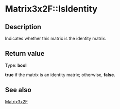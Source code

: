 # Matrix3x2F::IsIdentity

## Description

Indicates whether this matrix is the identity matrix.

## Return value

Type: **bool**

**true** if the matrix is an identity matrix; otherwise, **false**.

## See also

[Matrix3x2F](https://learn.microsoft.com/windows/desktop/api/d2d1helper/nl-d2d1helper-matrix3x2f)
